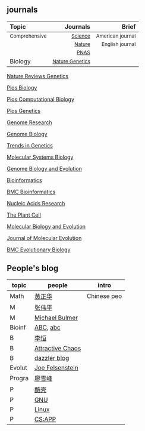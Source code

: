 ## journals
|Topic|Journals|Brief|
|:-----------------|-------:|----:|
  |<sub>Comprehensive</sub>|<sub>[Science](https://www.sciencemag.org/)</sub>|<sub>American journal</sub>|
  |                        |<sub>[Nature](https://www.nature.com/)</sub>     |<sub>English journal</sub> |
  |                        |<sub>[PNAS](https://www.pnas.org/)</sub>         |<sub>           </sub>     |
  |Biology      |<sub>[Nature Genetics](https://www.nature.com/ng/)</sub>||
  






[Nature Reviews Genetics](https://www.nature.com/nrg/)

[Plos Biology](https://journals.plos.org/plosbiology/)

[Plos Computational Biology](https://journals.plos.org/ploscompbiol/)

[Plos Genetics](https://journals.plos.org/plosgenetics/)



[Genome Research](https://genome.cshlp.org/)

[Genome Biology](https://genomebiology.biomedcentral.com/)

[Trends in Genetics](https://www.cell.com/trends/genetics/home)

[Molecular Systems Biology](https://www.embopress.org/journal/17444292)

[Genome Biology and Evolution](https://academic.oup.com/gbe/)

[Bioinformatics](https://academic.oup.com/bioinformatics)

[BMC Bioinformatics](https://bmcbioinformatics.biomedcentral.com/)

[Nucleic Acids Research](https://academic.oup.com/nar)

[The Plant Cell](http://www.plantcell.org/)

[Molecular Biology and Evolution](https://academic.oup.com/mbe)

[Journal of Molecular Evolution](https://www.springer.com/journal/239)

[BMC Evolutionary Biology](https://bmcevolbiol.biomedcentral.com/)



## People's blog
topic |  people | intro
----- |  ------ | ------
Math | [黄正华](http://aff.whu.edu.cn/huangzh/) | Chinese peo
M     | [张伟平](http://staff.ustc.edu.cn/~zwp/) |
M     | [Michael Bulmer](http://michaelbulmer.com/) |
Bioinf | [ABC](http://abc.ic4r.org/), [abc](http://abc.cbi.pku.edu.cn/) |
B       | [李恒](http://www.liheng.org/) |
B       | [Attractive Chaos](https://attractivechaos.wordpress.com/) |
B       | [dazzler blog](https://dazzlerblog.wordpress.com/) |
Evolut | [Joe Felsenstein](https://evolution.genetics.washington.edu/felsenstein.html) |
Progra | [廖雪峰](https://www.liaoxuefeng.com/) |
P       | [酷壳](https://coolshell.cn/) |
P       | [GNU](https://www.gnu.org/) |
P       | [Linux](https://www.linux.org/) |
P       | [CS:APP](http://yiligong.org/csapp3e/) | 
